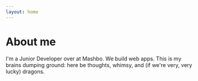 ```yaml
---
layout: home
---
```

# About me

I'm a Junior Developer over at Mashbo. We build web apps.  This is my brains dumping ground: here be thoughts, whimsy, and (if we're very, very lucky) dragons.
